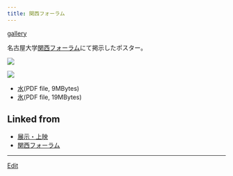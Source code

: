 ```yaml
---
title: 関西フォーラム
---
```

[gallery](/gallery)





名古屋大学[関西フォーラム](/関西フォーラム)にて掲示したポスター。

![](xx-4.png)

![](xx-5.png)

* [水](http://www2.chem.nagoya-u.ac.jp/~og/10Research/81PR20041117/water.pdf)(PDF file, 9MBytes)
* [氷](http://www2.chem.nagoya-u.ac.jp/~og/10Research/81PR20041117/ice.pdf)(PDF file, 19MBytes)


## Linked from

* [展示・上映](/展示・上映)
* [関西フォーラム](/関西フォーラム)


----
[Edit](https://github.com/vitroid/vitroid.github.io/edit/master/MD/関西フォーラム.md)
